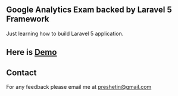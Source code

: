 ## Google Analytics Exam backed by Laravel 5 Framework

Just learning how to build Laravel 5 application.

## Here is [Demo](http://gaexam.eu1.frbit.net)

## Contact

For any feedback please email me at preshetin@gmail.com
